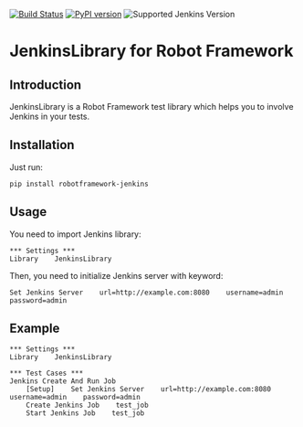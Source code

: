 [![Build Status](https://travis-ci.org/okgolove/robotframework-jenkins.svg?branch=master)](https://travis-ci.org/okgolove/robotframework-jenkins)
[![PyPI version](https://badge.fury.io/py/robotframework-jenkins.svg)](https://badge.fury.io/py/robotframework-jenkins)
![Supported Jenkins Version](https://img.shields.io/badge/Tested%20with%20jenkins-%3E2.176.1%20%3C2.234-blue)

JenkinsLibrary for Robot Framework
==============================

Introduction
------------

JenkinsLibrary is a Robot Framework test
library which helps you to involve Jenkins in your tests.

Installation
------------

Just run:

    pip install robotframework-jenkins

Usage
------------

You need to import Jenkins library:

    *** Settings ***
    Library    JenkinsLibrary
Then, you need to initialize Jenkins server with keyword:

    Set Jenkins Server    url=http://example.com:8080    username=admin    password=admin

Example
------------
    *** Settings ***
    Library    JenkinsLibrary

    *** Test Cases ***
    Jenkins Create And Run Job
        [Setup]    Set Jenkins Server    url=http://example.com:8080    username=admin    password=admin
        Create Jenkins Job    test_job
        Start Jenkins Job    test_job

